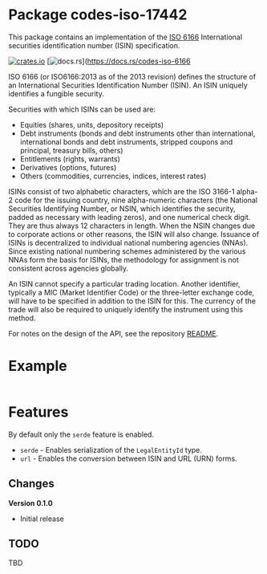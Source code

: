 # Package codes-iso-17442

This package contains an implementation of the [ISO
6166](https://www.iso.org/standard/78502.html) International securities
identification number (ISIN) specification.

[![crates.io](https://img.shields.io/crates/v/codes-iso-6166.svg)](https://crates.io/crates/codes-iso-6166)
[![docs.rs](https://docs.rs/codes-iso-6166/badge.svg)](https://docs.rs/codes-iso-6166

ISO 6166 (or ISO6166:2013 as of the 2013 revision) defines the structure of an
International Securities Identification Number (ISIN). An ISIN uniquely
identifies a fungible security.

Securities with which ISINs can be used are:

* Equities (shares, units, depository receipts)
* Debt instruments (bonds and debt instruments other than international, 
  international bonds and debt instruments, stripped coupons and principal, 
  treasury bills, others)
* Entitlements (rights, warrants)
* Derivatives (options, futures)
* Others (commodities, currencies, indices, interest rates)

ISINs consist of two alphabetic characters, which are the ISO 3166-1 alpha-2
code for the issuing country, nine alpha-numeric characters (the National
Securities Identifying Number, or NSIN, which identifies the security, padded
as necessary with leading zeros), and one numerical check digit. They are thus
always 12 characters in length. When the NSIN changes due to corporate actions
or other reasons, the ISIN will also change. Issuance of ISINs is
decentralized to individual national numbering agencies (NNAs). Since existing
national numbering schemes administered by the various NNAs form the basis for
ISINs, the methodology for assignment is not consistent across agencies
globally.

An ISIN cannot specify a particular trading location. Another identifier,
typically a MIC (Market Identifier Code) or the three-letter exchange code,
will have to be specified in addition to the ISIN for this. The currency of
the trade will also be required to uniquely identify the instrument using this
method.

For notes on the design of the API, see the repository 
[README](https://github.com/johnstonskj/rust-codes/blob/main/README.md).

# Example

```rust

```

# Features


By default only the `serde` feature is enabled.

* `serde` - Enables serialization of the `LegalEntityId` type.
* `url` - Enables the conversion between ISIN and URL (URN) forms.

## Changes

**Version 0.1.0**

* Initial release

## TODO

TBD
